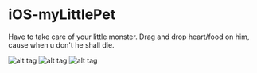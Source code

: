 # iOS-myLittlePet
Have to take care of your little monster. Drag and drop heart/food on him, cause when u don't he shall die.

![alt tag](https://cloud.githubusercontent.com/assets/20172644/19235430/fc7362f6-8ef1-11e6-873c-ac024a38fe77.png)
![alt tag](https://cloud.githubusercontent.com/assets/20172644/19235432/fda6237a-8ef1-11e6-83ae-5a3f31c27383.png)
![alt tag](https://cloud.githubusercontent.com/assets/20172644/19235436/ff37f40c-8ef1-11e6-9452-44bfb6ed162e.png)
